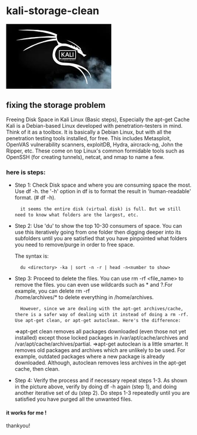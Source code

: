 # kali-storage-clean

![Screenshot](kali.jpg)

## fixing the storage problem 

Freeing Disk Space in Kali Linux (Basic steps), Especially the apt-get Cache
Kali is a Debian-based Linux developed with penetration-testers in mind. Think of it as a toolbox.
It is basically a Debian Linux, but with all the penetration testing tools installed, for free.
This includes Metasploit, OpenVAS vulnerability scanners, exploitDB, Hydra, aircrack-ng, John the Ripper, etc.
These come on top Linux's common formidable tools such as OpenSSH (for creating tunnels), netcat, and nmap to name a few.


### here is steps:

* Step 1: Check Disk space and where you are consuming space the most. Use df -h. the '-h' option in df is to format the result in 'human-readable' format. 
        (# df -h).
	
        it seems the entire disk (virtual disk) is full. But we still need to know what folders are the largest, etc. 

* Step 2: Use 'du' to show the top 10-30 consumers of space. 
        You can use this iteratively  going from one folder then digging deeper into its subfolders until you are satisfied that you have pinpointed 
        what folders you need to remove/purge in order to free space. 
        
	The syntax is: 

        du <directory> -ka | sort -n -r | head -n<number to show>

* Step 3: Proceed to delete the files. You can use rm -rf <file_name> to remove the files. you can even use wildcards such as * and ?.For example, you can delete rm -rf      
  /home/archives/* to delete everything in /home/archives.  

        However, since we are dealing with the apt-get archives/cache, there is a safer way of dealing with it instead of doing a rm -rf. Use apt-get clean, or apt-get autoclean. Here's the difference: 
    =>apt-get clean removes all packages downloaded (even those not yet installed) except those locked packages  in /var/apt/cache/archives and /var/apt/cache/archives/partial. 
    =>apt-get autoclean is a little smarter. It removes old packages and archives which are unlikely to be used. For example, outdated packages where a new package is already downloaded. Although, autoclean removes less archives in the apt-get cache, then clean. 
 

* Step 4: Verify the process and if necessary repeat steps 1-3. As shown in the picture above, verify by doing df -h again (step 1), 
        and doing another iterative set of du (step 2). Do steps 1-3 repeatedly until you are satisfied you have purged all the unwanted files. 
   



#### it works for me !

thankyou!
